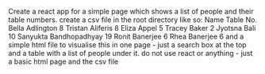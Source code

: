 Create a react app for a simple page which shows a list of people and their table numbers. create a csv file in the root directory like so: Name	Table No. Bella Adlington	8 Tristan Aliferis	8 Eliza Appel	5 Tracey Baker	2 Jyotsna Bali	10 Sanyukta Bandhopadhyay	19 Ronit Banerjee	6 Rhea Banerjee	6 and a simple html file to visualise this in one page - just a search box at the top and a table with a list of people under it. do not use react or anything - just a basic html page and the csv file
